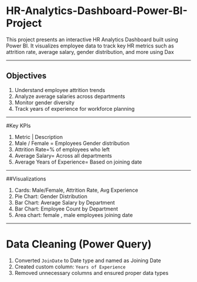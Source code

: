 # HR-Analytics-Dashboard-Power-BI-Project

This project presents an interactive HR Analytics Dashboard built using Power BI. It visualizes employee data to track key HR metrics such as attrition rate, average salary, gender distribution, and more using Dax

-------------------------------------------------------------------------------------------------------
## Objectives

1.	Understand employee attrition trends
2.	Analyze average salaries across departments
3.	Monitor gender diversity
4.	Track years of experience for workforce planning
-------------------------------------------------------------------------------------------------------
#Key KPIs

1.	Metric | Description 
2.	Male / Female = Employees Gender distribution
3.	Attrition Rate=% of employees who left
4.	Average Salary= Across all departments 
5.	Average Years of Experience= Based on joining date 
-------------------------------------------------------------------------------------------------------
##Visualizations

1.	Cards: Male/Female, Attrition Rate, Avg Experience
2.	Pie Chart: Gender Distribution
3.	Bar Chart: Average Salary by Department
4.	Bar Chart: Employee Count by Department
5.	Area chart: female , male employees joining date
-------------------------------------------------------------------------------------------------------
# Data Cleaning (Power Query)
1.	Converted `JoinDate` to Date type and named as Joining Date
2.	Created custom column: `Years of Experience`
3.	Removed unnecessary columns and ensured proper data types
